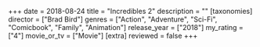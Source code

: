 +++
date = 2018-08-24
title = "Incredibles 2"
description = ""
[taxonomies]
director = ["Brad Bird"] 
genres = ["Action", "Adventure", "Sci-Fi", "Comicbook", "Family", "Animation"]
release_year = ["2018"]
my_rating = ["4"]
movie_or_tv = ["Movie"]
[extra]
reviewed = false
+++

